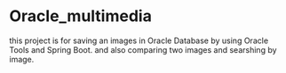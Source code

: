 # Oracle_multimedia

this project is for saving an images in Oracle Database by using Oracle Tools and Spring Boot. and also comparing two images and searshing by image.

